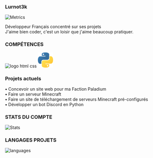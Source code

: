 ### **Lurnot3k**

![Metrics](https://metrics.lecoq.io/lurnot3k?template=classic&config.timezone=Europe%2FParis)

Développeur Français concentré sur ses projets<br />
J'aime bien coder, c'est un loisir que j'aime beaucoup pratiquer.

### **COMPÉTENCES**

![logo html css](https://cdn.discordapp.com/attachments/566639457286094860/835136088288788480/css-html2-e1517475681211-2.png)
<img src="https://raw.githubusercontent.com/8radm1n/vendor-icons-svg/702f2ac88acc71759ce623bc5000a596195e9db3/python.svg" alt="python" width="50" height="50"/>

### **Projets actuels**

**•** Concevoir un site web pour ma Faction Paladium
<br />**•** Faire un serveur Minecraft<br />
**•** Faire un site de téléchargement de serveurs Minecraft pré-configurés<br />
**•** Développer un bot Discord en Python

### **STATS DU COMPTE**

![Stats](https://github-readme-stats.vercel.app/api?username=lurnot3k&show_icons=true&theme=algolia&locale=fr)

### **LANGAGES PROJETS**

![languages](https://github-readme-stats.vercel.app/api/top-langs/?username=lurnot3k&layout=compact&bg_color=262626&text_color=ffffff&locale=fr)
